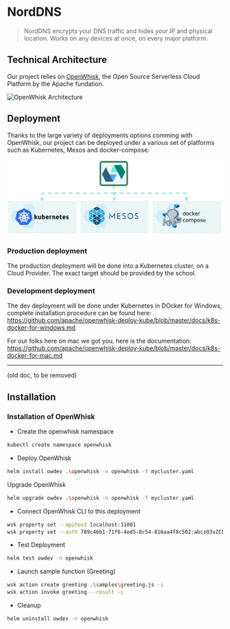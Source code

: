 # NordDNS
> NordDNS encrypts your DNS traffic and hides your IP and physical location. Works on any devices at once, on every major platform.

## Technical Architecture
Our project relies on [OpenWhisk](https://openwhisk.apache.org/), the Open Source Serverless Cloud Platform by the Apache fundation.

![OpenWhisk Architecture](./artefacts/openwhisk-architecture.png)


## Deployment
Thanks to the large variety of deployments options comming with OpenWhisk, our project can be deployed under a various set of platforms such as Kubernetes, Mesos and docker-compose:

![OpenWhisk Deployments Options](./artefacts/openwhisk-deployments-options.png)

### Production deployment
The production deployment will be done into a Kubernetes cluster, on a Cloud Provider. The exact target should be provided by the school.

### Development deployment
The dev deployment will be done under Kubernetes in DOcker for Windows, complete installation procedure can be found here: https://github.com/apache/openwhisk-deploy-kube/blob/master/docs/k8s-docker-for-windows.md

For our folks here on mac we got you, here is the documentation: https://github.com/apache/openwhisk-deploy-kube/blob/master/docs/k8s-docker-for-mac.md

---
(old doc, to be removed)
## Installation
### Installation of OpenWhisk
- Create the openwhisk namespace
```bash
kubectl create namespace openwhisk
```

- Deploy OpenWhisk
```bash
helm install owdev .\openwhisk -n openwhisk -f mycluster.yaml
```

Upgrade OpenWhisk
```bash
helm upgrade owdev .\openwhisk -n openwhisk -f mycluster.yaml
```

- Connect OpenWhisk CLI to this deployment
```bash 
wsk property set --apihost localhost:31001
wsk property set --auth 789c46b1-71f6-4ed5-8c54-816aa4f8c502:abczO3xZCLrMN6v2BKK1dXYFpXlPkccOFqm12CdAsMgRU4VrNZ9lyGVCGuMDGIwP
```

- Test Deployment
```bash
helm test owdev -n openwhisk
```

- Launch sample function (Greeting)
```bash
wsk action create greeting .\samples\greeting.js -i
wsk action invoke greeting --result -i
```

- Cleanup
```bash
helm uninstall owdev -n openwhisk
```
